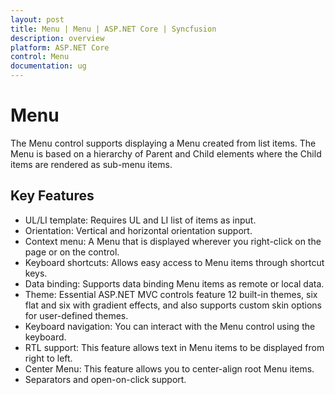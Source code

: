 ```yaml
---
layout: post
title: Menu | Menu | ASP.NET Core | Syncfusion
description: overview
platform: ASP.NET Core
control: Menu
documentation: ug
---
```


# Menu

The Menu control supports displaying a Menu created from list items. The Menu is based on a hierarchy of Parent and Child elements where the Child items are rendered as sub-menu items.

## Key Features

* UL/LI template: Requires UL and LI list of items as input.
* Orientation: Vertical and horizontal orientation support.
* Context menu: A Menu that is displayed wherever you right-click on the page or on the control.
* Keyboard shortcuts: Allows easy access to Menu items through shortcut keys.
* Data binding: Supports data binding Menu items as remote or local data.
* Theme: Essential ASP.NET MVC controls feature 12 built-in themes, six flat and six with gradient effects, and also supports custom skin options for user-defined themes. 
* Keyboard navigation: You can interact with the Menu control using the keyboard. 
* RTL support: This feature allows text in Menu items to be displayed from right to left. 
* Center Menu: This feature allows you to center-align root Menu items.
* Separators and open-on-click support.
